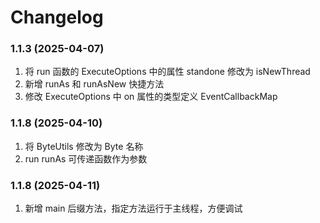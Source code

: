 # Changelog

### 1.1.3 (2025-04-07)

1. 将 run 函数的 ExecuteOptions 中的属性 standone 修改为 isNewThread
2. 新增 runAs 和 runAsNew 快捷方法
3. 修改 ExecuteOptions 中 on 属性的类型定义 EventCallbackMap

### 1.1.8 (2025-04-10)

1. 将 ByteUtils 修改为 Byte 名称
2. run runAs 可传递函数作为参数

### 1.1.8 (2025-04-11)

1. 新增 main 后缀方法，指定方法运行于主线程，方便调试